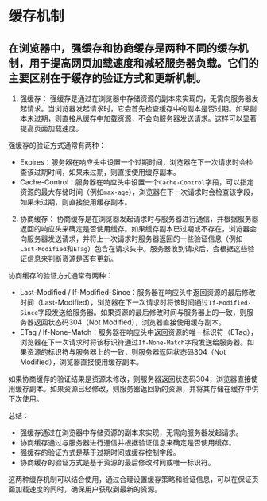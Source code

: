 # 缓存机制

## 在浏览器中，强缓存和协商缓存是两种不同的缓存机制，用于提高网页加载速度和减轻服务器负载。它们的主要区别在于缓存的验证方式和更新机制。

1. 强缓存：
强缓存是通过在浏览器中存储资源的副本来实现的，无需向服务器发起请求。当浏览器发起请求时，它会首先检查缓存中的副本是否过期。如果副本未过期，则直接从缓存中加载资源，不会向服务器发送请求。这样可以显著提高页面加载速度。

强缓存的验证方式通常有两种：
- Expires：服务器在响应头中设置一个过期时间，浏览器在下一次请求时会检查该过期时间，如果未过期，则直接使用缓存副本。
- Cache-Control：服务器在响应头中设置一个`Cache-Control`字段，可以指定资源的最大存储时间（例如`max-age`），浏览器在下一次请求时会检查该字段，如果未过期，则直接使用缓存副本。

2. 协商缓存：
协商缓存是在浏览器发起请求时与服务器进行通信，并根据服务器返回的响应头来确定是否使用缓存。如果缓存副本已过期或不存在，浏览器会向服务器发送请求，并将上一次请求时服务器返回的一些验证信息（例如`Last-Modified`和`ETag`）包含在请求头中。服务器收到请求后，会根据这些验证信息来判断资源是否有更新。

协商缓存的验证方式通常有两种：
- Last-Modified / If-Modified-Since：服务器在响应头中返回资源的最后修改时间（Last-Modified），浏览器在下一次请求时将该时间通过`If-Modified-Since`字段发送给服务器。如果资源的最后修改时间与服务器上的一致，则服务器返回状态码304（Not Modified），浏览器直接使用缓存副本。
- ETag / If-None-Match：服务器在响应头中返回资源的唯一标识符（ETag），浏览器在下一次请求时将该标识符通过`If-None-Match`字段发送给服务器。如果资源的标识符与服务器上的一致，则服务器返回状态码304（Not Modified），浏览器直接使用缓存副本。

如果协商缓存的验证结果是资源未修改，则服务器返回状态码304，浏览器直接使用缓存副本。如果资源已经修改，则服务器返回新的资源，并将其存储在缓存中供下次使用。

总结：
- 强缓存通过在浏览器中存储资源的副本来实现，无需向服务器发起请求。
- 协商缓存通过与服务器进行通信并根据验证信息来确定是否使用缓存。
- 强缓存的验证方式是基于过期时间或缓存控制字段。
- 协商缓存的验证方式是基于资源的最后修改时间或唯一标识符。

这两种缓存机制可以结合使用，通过合理设置缓存策略和验证信息，可以在保证页面加载速度的同时，确保用户获取到最新的资源。